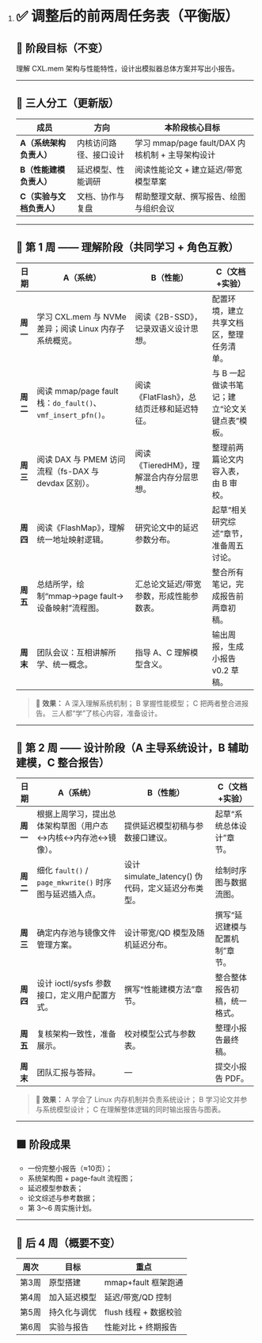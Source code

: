 1. # ✅ 调整后的前两周任务表（平衡版）

   ## 🎯 阶段目标（不变）

   理解 CXL.mem 架构与性能特性，设计出模拟器总体方案并写出小报告。

   ------

   ## 👥 三人分工（更新版）

   | 成员                      | 方向                   | 本阶段核心目标                                   |
   | ------------------------- | ---------------------- | ------------------------------------------------ |
   | **A（系统架构负责人）**   | 内核访问路径、接口设计 | 学习 mmap/page fault/DAX 内核机制 + 主导架构设计 |
   | **B（性能建模负责人）**   | 延迟模型、性能调研     | 阅读性能论文 + 建立延迟/带宽模型草案             |
   | **C（实验与文档负责人）** | 文档、协作与复盘       | 帮助整理文献、撰写报告、绘图与组织会议           |

   ------

   ## 📆 第 1 周 —— 理解阶段（共同学习 + 角色互教）

   | 日期     | A（系统）                                                   | B（性能）                                 | C（文档+实验）                                |
   | -------- | ----------------------------------------------------------- | ----------------------------------------- | --------------------------------------------- |
   | **周一** | 学习 CXL.mem 与 NVMe 差异；阅读 Linux 内存子系统概览。      | 阅读《2B-SSD》，记录双语义设计思想。      | 配置环境，建立共享文档区，整理任务清单。      |
   | **周二** | 阅读 mmap/page fault 栈：`do_fault()`、`vmf_insert_pfn()`。 | 阅读《FlatFlash》，总结页迁移和延迟特征。 | 与 B 一起做读书笔记；建立“论文关键点表”模板。 |
   | **周三** | 阅读 DAX 与 PMEM 访问流程（fs-DAX 与 devdax 区别）。        | 阅读《TieredHM》，理解混合内存分层思想。  | 整理前两篇论文内容入表，由 B 审校。           |
   | **周四** | 阅读《FlashMap》，理解统一地址映射逻辑。                    | 研究论文中的延迟参数分布。                | 起草“相关研究综述”章节，准备周五讨论。        |
   | **周五** | 总结所学，绘制“mmap→page fault→设备映射”流程图。            | 汇总论文延迟/带宽参数，形成性能参数表。   | 整合所有笔记，完成报告前两章初稿。            |
   | **周末** | 团队会议：互相讲解所学、统一概念。                          | 指导 A、C 理解模型含义。                  | 输出周报，生成小报告 v0.2 草稿。              |

   > 🔹 **效果：**
   >  A 深入理解系统机制；
   >  B 掌握性能模型；
   >  C 把两者整合进报告。
   >  三人都“学”了核心内容，准备设计。

   ------

   ## 📆 第 2 周 —— 设计阶段（A 主导系统设计，B 辅助建模，C 整合报告）

   | 日期     | A（系统）                                                   | B（性能）                                          | C（文档+实验）                 |
   | -------- | ----------------------------------------------------------- | -------------------------------------------------- | ------------------------------ |
   | **周一** | 根据上周学习，提出总体架构草图（用户态↔内核↔内存池↔镜像）。 | 提供延迟模型初稿与参数接口建议。                   | 起草“系统总体设计”章节。       |
   | **周二** | 细化 `fault()` / `page_mkwrite()` 时序图与延迟插入点。      | 设计 simulate_latency() 伪代码，定义延迟分布类型。 | 绘制时序图与数据流图。         |
   | **周三** | 确定内存池与镜像文件管理方案。                              | 设计带宽/QD 模型及随机延迟分布。                   | 撰写“延迟建模与配置机制”章节。 |
   | **周四** | 设计 ioctl/sysfs 参数接口，定义用户配置方式。               | 撰写“性能建模方法”章节。                           | 整合整体报告初稿，统一格式。   |
   | **周五** | 复核架构一致性，准备展示。                                  | 校对模型公式与参数表。                             | 整理小报告最终稿。             |
   | **周末** | 团队汇报与答辩。                                            | —                                                  | 提交小报告 PDF。               |

   > 🔹 **效果：**
   >  A 学会了 Linux 内存机制并负责系统设计；
   >  B 学习论文并参与系统模型设计；
   >  C 在理解整体逻辑的同时输出报告与图表。

   ------

   ## 🟩 阶段成果

   - 一份完整小报告（≈10页）；
   - 系统架构图 + page-fault 流程图；
   - 延迟模型参数表；
   - 论文综述与参考数据；
   - 第 3～6 周实施计划。

   ------

   ## 🎯 后 4 周（概要不变）

   | 周次  | 目标         | 重点                  |
   | ----- | ------------ | --------------------- |
   | 第3周 | 原型搭建     | mmap+fault 框架跑通   |
   | 第4周 | 加入延迟模型 | 延迟/带宽/QD 控制     |
   | 第5周 | 持久化与调优 | flush 线程 + 数据校验 |
   | 第6周 | 实验与报告   | 性能对比 + 终期报告   |